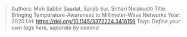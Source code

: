 > Authors: Moh Sabbir Saadat, Sanjib Sur, Srihari Nelakuditi
> Title: Bringing Temperature-Awareness to Millimeter-Wave Networks
> Year: 2020
> Url: https://doi.org/10.1145/3372224.3418159
> Tags: *Define your own tags here, separate by comma*